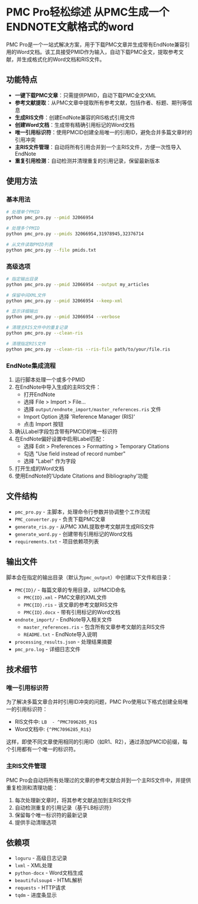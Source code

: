 # PMC Pro轻松综述 从PMC生成一个ENDNOTE文献格式的word

PMC Pro是一个一站式解决方案，用于下载PMC文章并生成带有EndNote兼容引用的Word文档。该工具接受PMID作为输入，自动下载PMC全文，提取参考文献，并生成格式化的Word文档和RIS文件。

## 功能特点

- **一键下载PMC文章**：只需提供PMID，自动下载PMC全文XML
- **参考文献提取**：从PMC文章中提取所有参考文献，包括作者、标题、期刊等信息
- **生成RIS文件**：创建EndNote兼容的RIS格式引用文件
- **创建Word文档**：生成带有精确引用标记的Word文档
- **唯一引用标识符**：使用PMCID创建全局唯一的引用ID，避免合并多篇文章时的引用冲突
- **主RIS文件管理**：自动将所有引用合并到一个主RIS文件，方便一次性导入EndNote
- **重复引用检测**：自动检测并清理重复的引用记录，保留最新版本

## 使用方法

### 基本用法

```bash
# 处理单个PMID
python pmc_pro.py --pmid 32066954

# 处理多个PMID
python pmc_pro.py --pmids 32066954,31978945,32376714

# 从文件读取PMID列表
python pmc_pro.py --file pmids.txt
```

### 高级选项

```bash
# 指定输出目录
python pmc_pro.py --pmid 32066954 --output my_articles

# 保留中间XML文件
python pmc_pro.py --pmid 32066954 --keep-xml

# 显示详细输出
python pmc_pro.py --pmid 32066954 --verbose

# 清理主RIS文件中的重复记录
python pmc_pro.py --clean-ris

# 清理指定RIS文件
python pmc_pro.py --clean-ris --ris-file path/to/your/file.ris
```

### EndNote集成流程

1. 运行脚本处理一个或多个PMID
2. 在EndNote中导入生成的主RIS文件：
   - 打开EndNote
   - 选择 File > Import > File...
   - 选择 `output/endnote_import/master_references.ris` 文件
   - Import Option 选择 'Reference Manager (RIS)'
   - 点击 Import 按钮
3. 确认Label字段包含带有PMCID的唯一标识符
4. 在EndNote偏好设置中启用Label匹配：
   - 选择 Edit > Preferences > Formatting > Temporary Citations
   - 勾选 "Use field instead of record number"
   - 选择 "Label" 作为字段
5. 打开生成的Word文档
6. 使用EndNote的'Update Citations and Bibliography'功能

## 文件结构

- `pmc_pro.py` - 主脚本，处理命令行参数并协调整个工作流程
- `PMC_converter.py` - 负责下载PMC文章
- `generate_ris.py` - 从PMC XML提取参考文献并生成RIS文件
- `generate_word.py` - 创建带有引用标记的Word文档
- `requirements.txt` - 项目依赖项列表

## 输出文件

脚本会在指定的输出目录（默认为`pmc_output`）中创建以下文件和目录：

- `PMC{ID}/` - 每篇文章的专用目录，以PMCID命名
  - `PMC{ID}.xml` - PMC文章的XML文件
  - `PMC{ID}.ris` - 该文章的参考文献RIS文件
  - `PMC{ID}.docx` - 带有引用标记的Word文档
- `endnote_import/` - EndNote导入相关文件
  - `master_references.ris` - 包含所有文章参考文献的主RIS文件
  - `README.txt` - EndNote导入说明
- `processing_results.json` - 处理结果摘要
- `pmc_pro.log` - 详细日志文件

## 技术细节

### 唯一引用标识符

为了解决多篇文章合并时引用ID冲突的问题，PMC Pro使用以下格式创建全局唯一的引用标识符：

- RIS文件中: `LB  - ^PMC7096285_R1$`
- Word文档中: `{^PMC7096285_R1$}`

这样，即使不同文章使用相同的引用ID（如R1、R2），通过添加PMCID前缀，每个引用都有一个唯一的标识符。

### 主RIS文件管理

PMC Pro会自动将所有处理过的文章的参考文献合并到一个主RIS文件中，并提供重复检测和清理功能：

1. 每次处理新文章时，将其参考文献追加到主RIS文件
2. 自动检测重复的引用记录（基于LB标识符）
3. 保留每个唯一标识符的最新记录
4. 提供手动清理选项

## 依赖项

- `loguru` - 高级日志记录
- `lxml` - XML处理
- `python-docx` - Word文档生成
- `beautifulsoup4` - HTML解析
- `requests` - HTTP请求
- `tqdm` - 进度条显示

